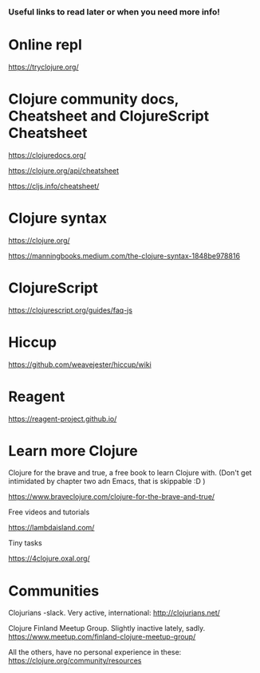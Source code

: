 ### Useful links to read later or when you need more info!

# Online repl

https://tryclojure.org/

# Clojure community docs, Cheatsheet and ClojureScript Cheatsheet

https://clojuredocs.org/

https://clojure.org/api/cheatsheet

https://cljs.info/cheatsheet/


# Clojure syntax

https://clojure.org/

https://manningbooks.medium.com/the-clojure-syntax-1848be978816


# ClojureScript

https://clojurescript.org/guides/faq-js

# Hiccup

https://github.com/weavejester/hiccup/wiki


# Reagent

https://reagent-project.github.io/


# Learn more Clojure

Clojure for the brave and true, a free book to learn Clojure with. (Don't get intimidated by chapter two adn Emacs, that is skippable :D )

https://www.braveclojure.com/clojure-for-the-brave-and-true/

Free videos and tutorials

https://lambdaisland.com/

Tiny tasks

https://4clojure.oxal.org/


# Communities

Clojurians -slack. Very active, international:
http://clojurians.net/

Clojure Finland Meetup Group. Slightly inactive lately, sadly.
https://www.meetup.com/finland-clojure-meetup-group/

All the others, have no personal experience in these:
https://clojure.org/community/resources
